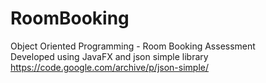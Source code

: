 # RoomBooking
Object Oriented Programming - Room Booking Assessment  
Developed using JavaFX and json simple library
https://code.google.com/archive/p/json-simple/
